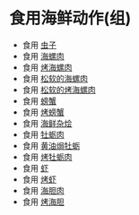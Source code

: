 # 食用海鲜动作(组)  
- 食用 [虫子](Bugs.md)  
- 食用 [海螺肉](ConchMeat.md)  
- 食用 [烤海螺肉](ConchMeatCooked.md)  
- 食用 [松软的海螺肉](ConchMeatSoft.md)  
- 食用 [松软的烤海螺肉](ConchMeatSoftCooked.md)  
- 食用 [螃蟹](Crab.md)  
- 食用 [烤螃蟹](CrabCooked.md)  
- 食用 [海鲜杂烩](SeafoodCup.md)  
- 食用 [牡蛎肉](OysterMeat.md)  
- 食用 [黄油焗牡蛎](OysterMeatBaked.md)  
- 食用 [烤牡蛎肉](OysterMeatCooked.md)  
- 食用 [虾](Prawns.md)  
- 食用 [烤虾](PrawnsCooked.md)  
- 食用 [海胆肉](UrchinMeat.md)  
- 食用 [烤海胆](UrchinMeatCooked.md)  
